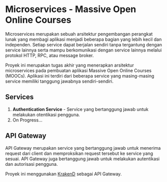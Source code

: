 # Microservices - Massive Open Online Courses

Microservices merupakan sebuah arsitektur pengembangan perangkat lunak yang membagi aplikasi menjadi beberapa bagian yang lebih kecil dan independen. Setiap service dapat berjalan sendiri tanpa tergantung dengan service lainnya serta mampu berkomunikasi dengan service lainnya melalui protokol HTTP, RPC, atau message broker.

Proyek ini merupakan tugas akhir yang menerapkan arsitektur microservices pada pembuatan aplikasi Massive Open Online Courses (MOOCs). Aplikasi ini terdiri dari beberapa service yang masing-masing service memiliki tanggung jawabnya sendiri-sendiri.

## Services
1. **Authentication Service** - Service yang bertanggung jawab untuk melakukan otentikasi pengguna.
2. On Progress...

## API Gateway
API Gateway merupakan service yang bertanggung jawab untuk menerima request dari client dan memproksikan request tersebut ke service yang sesuai. API Gateway juga bertanggung jawab untuk melakukan autentikasi dan autorisasi pengguna.

Proyek ini menggunakan [KrakenD](https://www.krakend.io/) sebagai API Gateway.
